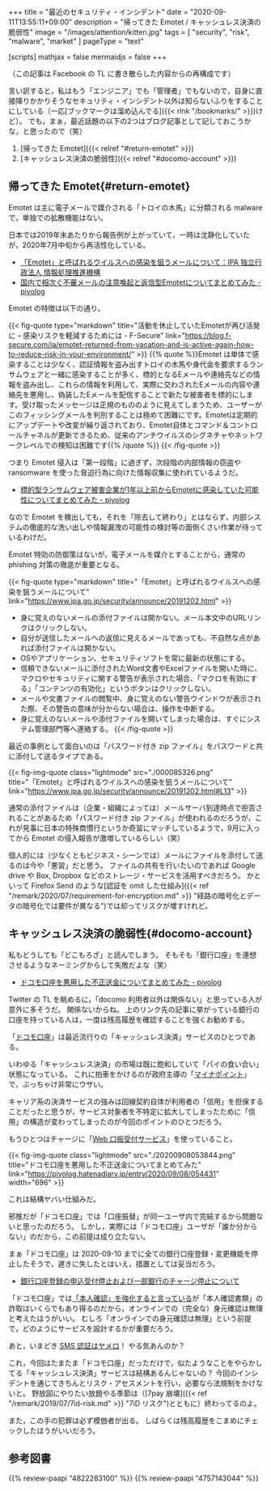 +++
title = "最近のセキュリティ・インシデント"
date =  "2020-09-11T13:55:11+09:00"
description = "帰ってきた Emotet / キャッシュレス決済の脆弱性"
image = "/images/attention/kitten.jpg"
tags = [ "security", "risk", "malware", "market" ]
pageType = "text"

[scripts]
  mathjax = false
  mermaidjs = false
+++

（この記事は Facebook の TL に書き散らした内容からの再構成です）

言い訳すると，私はもう「エンジニア」でも「管理者」でもないので，自身に直接降りかかりそうなセキュリティ・インシデント以外は知らないふりをすることにしている（一応[ブックマークは溜め込んでる]({{< rlnk "/bookmarks/" >}})けど）。
でも，まぁ，最近話題の以下の2つはブログ記事として記しておこうかな，と思ったので（笑）

1. [帰ってきた Emotet]({{< relref "#return-emotet" >}})
2. [キャッシュレス決済の脆弱性]({{< relref "#docomo-account" >}})

## 帰ってきた Emotet{#return-emotet}

Emotet は主に電子メールで媒介される「トロイの木馬」に分類される malware で，単独での拡散機能はない。

日本では2019年末あたりから報告例が上がっていて，一時は沈静化していたが，2020年7月中旬から再活性化している。

- [「Emotet」と呼ばれるウイルスへの感染を狙うメールについて：IPA 独立行政法人 情報処理推進機構](https://www.ipa.go.jp/security/announce/20191202.html)
- [国内で相次ぐ不審メールの注意喚起と返信型Emotetについてまとめてみた - piyolog](https://piyolog.hatenadiary.jp/entry/2019/11/26/054443)

Emotet の特徴は以下の通り。

{{< fig-quote type="markdown" title="活動を休止していたEmotetが再び活発に – 感染リスクを軽減するためには - F-Secure" link="https://blog.f-secure.com/ja/emotet-returned-from-vacation-and-is-active-again-how-to-reduce-risk-in-your-environment/" >}}
{{% quote %}}Emotet は単体で感染することは少なく、認証情報を盗み出すトロイの木馬や身代金を要求するランサムウェアと一緒に感染することが多く、標的となるEメールや連絡先などの情報を盗み出し、これらの情報を利用して、実際に交わされたEメールの内容や連絡先を悪用し、偽装したEメールを配信することで新たな被害者を標的にします。受け取ったメッセージは正規のもののように見えてしまうため、ユーザーがこのフィッシングメールを判別することは極めて困難にです。Emotetは定期的にアップデートや改変が繰り返されており、Emotet自体とコマンド＆コントロールチャネルが更新できるため、従来のアンチウイルスのシグネチャやネットワークレベルでの検知は困難です{{% /quote %}}
{{< /fig-quote >}}

つまり Emotet 侵入は「第一段階」に過ぎず，次段階の内部情報の窃盗や ransomware を使った脅迫行為に向けた情報収集に使われているようだ。

- [標的型ランサムウェア被害企業が1年以上前からEmotetに感染していた可能性についてまとめてみた - piyolog](https://piyolog.hatenadiary.jp/entry/2019/11/29/082315)

なので Emotet を検出しても，それを「除去して終わり」とはならず，内部システムの徹底的な洗い出しや情報漏洩の可能性の検討等の面倒くさい作業が待っているわけだ。

Emotet 特効の防御策はないが，電子メールを媒介とすることから，通常の phishing 対策の徹底が重要となる。

{{< fig-quote type="markdown" title="「Emotet」と呼ばれるウイルスへの感染を狙うメールについて" link="https://www.ipa.go.jp/security/announce/20191202.html" >}}
- 身に覚えのないメールの添付ファイルは開かない。メール本文中のURLリンクはクリックしない。
- 自分が送信したメールへの返信に見えるメールであっても、不自然な点があれば添付ファイルは開かない。
- OSやアプリケーション、セキュリティソフトを常に最新の状態にする。
- 信頼できないメールに添付されたWord文書やExcelファイルを開いた時に、マクロやセキュリティに関する警告が表示された場合、「マクロを有効にする」「コンテンツの有効化」というボタンはクリックしない。
- メールや文書ファイルの閲覧中、身に覚えのない警告ウインドウが表示された際、その警告の意味が分からない場合は、操作を中断する。
- 身に覚えのないメールや添付ファイルを開いてしまった場合は、すぐにシステム管理部門等へ連絡する。
{{< /fig-quote >}}

最近の事例として面白いのは「パスワード付き zip ファイル」をパスワードと共に添付して送るタイプである。

{{< fig-img-quote class="lightmode" src="./000085326.png" title="「Emotet」と呼ばれるウイルスへの感染を狙うメールについて" link="https://www.ipa.go.jp/security/announce/20191202.html#L13"  >}}

通常の添付ファイルは（企業・組織によっては）メールサーバ到達時点で拒否されることがあるため「パスワード付き zip ファイル」が使われるのだろうが，これが見事に日本の特殊商慣行というか奇習にマッチしているようで，9月に入ってから Emotet の侵入報告が激増しているらしい（笑）

個人的には（少なくともビジネス・シーンでは）メールにファイルを添付して送るのは今や「悪習」だと思う。
ファイルの共有を行いたいのであれば Google drive や Box, Dropbox などのストレージ・サービスを活用すべきだろう。
かといって Firefox Send のような[認証を omit した仕組み]({{< ref "/remark/2020/07/requirement-for-encryption.md" >}} "経路の暗号化とデータの暗号化では要件が異なる")では却ってリスクが増すけれど。

## キャッシュレス決済の脆弱性{#docomo-account}

私もどうしても「どこもろざ」と読んでしまう。
そもそも「銀行口座」を連想させるようなネーミングからして失敗だよな（笑）

- [ドコモ口座を悪用した不正送金についてまとめてみた - piyolog](https://piyolog.hatenadiary.jp/entry/2020/09/08/054431)

Twitter の TL を眺めるに，「docomo 利用者以外は関係ない」と思っている人が意外に多そうだ。
関係ないからね。
上のリンク先の記事に挙がっている銀行の口座を持っている人は，一度は残高履歴を確認することを強くお勧めする。

「[ドコモ口座](https://docomokouza.jp/)」は最近流行りの「キャッシュレス決済」サービスのひとつである。

いわゆる「キャッシュレス決済」の市場は既に飽和していて「パイの食い合い」状態になっている。
これに拍車をかけるのが政府主導の「[マイナポイント](https://mynumbercard.point.soumu.go.jp/)」で，ぶっちゃけ非常にウザい。

キャリア系の決済サービスの強みは回線契約自体が利用者の「信用」を担保することだったと思うが，サービス対象者を不特定に拡大してしまったために「信用」の構造が変わってしまったのが今回のポイントのひとつだろう。

もうひとつはチャージに「[Web 口振受付サービス](https://www.chigin-cns.co.jp/services/web_service/ "Web口振受付サービス｜地銀ネットワークサービス")」を使っていること。

{{< fig-img-quote class="lightmode" src="./20200908053844.png" title="ドコモ口座を悪用した不正送金についてまとめてみた" link="https://piyolog.hatenadiary.jp/entry/2020/09/08/054431" width="696" >}}

これは結構ヤバい仕組みだ。

邪推だが「ドコモ口座」では「口座振替」が同一ユーザ内で完結するから問題ないと思ったのだろう。
しかし，実際には「ドコモ口座」ユーザが「誰か分からない」のだから，この前提は成り立たない。

まぁ「ドコモ口座」は 2020-09-10 までに全ての銀行口座登録・変更機能を停止したそうで，遅きに失したとはいえ，措置としては妥当だろう。

- [銀行口座登録の申込受付停止および一部銀行のチャージ停止について](https://docomokouza.jp/maintenance/info_20200910.html)

「ドコモ口座」では[「本人確認」を強化すると言っている](https://www.nttdocomo.co.jp/info/news_release/detail/20200909_00_m.html "ドコモ口座への銀行口座の新規登録における対策強化について")が「本人確認書類」の詐取はいくらでもあり得るのだから，オンラインでの（完全な）身元確認は無理と考えたほうがいい。
むしろ「オンラインでの身元確認は無理」という前提で，どのようにサービスを設計するかが重要だろう。

あと，いまどき [SMS 認証はヤメロ](http://jp.techcrunch.com/2016/07/26/20160725nist-declares-the-age-of-sms-based-2-factor-authentication-over/ "SMSを使った二要素認証を非推奨〜禁止へ、米国立技術規格研究所NISTの新ガイダンス案 | TechCrunch Japan")！ やる気あんのか？

これ，今回はたまたま「ドコモ口座」だっただけで，似たようなことをやらかしてる「キャッシュレス決済」サービスは結構あるんじゃないの？ 今回のインシデントを通じてきちんとリスク・アセスメントを行い，必要なら法規制をかけないと。
野放図にやりたい放題やる季節は（[7pay 崩壊]({{< ref "/remark/2019/07/7id-risk.md" >}} "7iD リスク")とともに）終わってるのよ。

また，この手の犯罪は必ず模倣者が出る。
しばらくは残高履歴をこまめにチェックしたほうがいいだろう。

## 参考図書

{{% review-paapi "4822283100" %}} <!-- セキュリティはなぜやぶられたのか -->
{{% review-paapi "4757143044" %}} <!-- 信頼と裏切りの社会 -->
